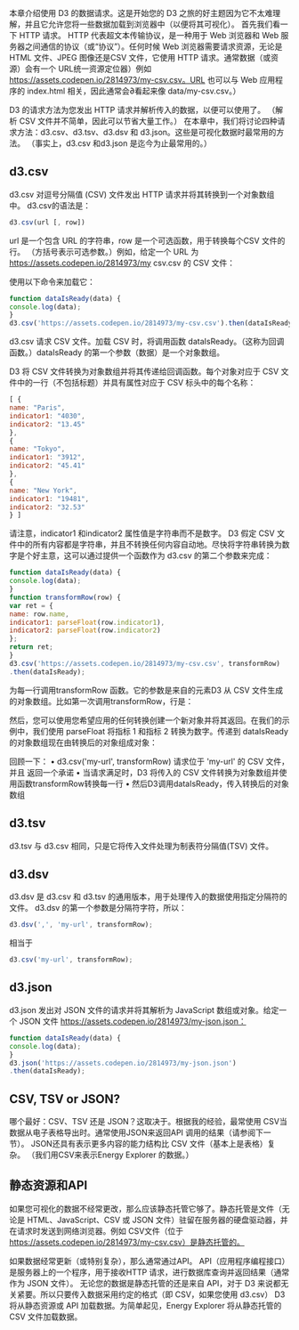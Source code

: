 本章介绍使用 D3 的数据请求。这是开始您的 D3 之旅的好主题因为它不太难理解，并且它允许您将一些数据加载到浏览器中（以便将其可视化）。
首先我们看一下 HTTP 请求。 HTTP 代表超文本传输​​协议，是一种用于 Web 浏览器和 Web 服务器之间通信的协议（或“协议”）。任何时候 Web 浏览器需要请求资源，无论是 HTML 文件、JPEG 图像还是CSV 文件，它使用 HTTP 请求。通常数据（或资源）会有一个 URL统一资源定位器）例如 https://assets.codepen.io/2814973/my-csv.csv。URL 也可以与 Web 应用程序的 index.html 相关，因此通常会∂看起来像 data/my-csv.csv。）

D3 的请求方法为您发出 HTTP 请求并解析传入的数据，以便可以使用了。 （解析 CSV 文件并不简单，因此可以节省大量工作。）
在本章中，我们将讨论四种请求方法：d3.csv、d3.tsv、d3.dsv 和 d3.json。这些是可视化数据时最常用的方法。 （事实上​​，d3.csv 和d3.json 是迄今为止最常用的。）

##  d3.csv

d3.csv 对逗号分隔值 (CSV) 文件发出 HTTP 请求并将其转换到一个对象数组中。 d3.csv的语法是：
```ts
d3.csv(url [, row])
```

url 是一个包含 URL 的字符串，row 是一个可选函数，用于转换每个CSV 文件的行。 （方括号表示可选参数。）例如，给定一个 URL 为 https://assets.codepen.io/2814973/my csv.csv 的 CSV 文件：

使用以下命令来加载它：

```js
function dataIsReady(data) {
console.log(data);
}
d3.csv('https://assets.codepen.io/2814973/my-csv.csv').then(dataIsReady);
```

d3.csv 请求 CSV 文件。加载 CSV 时，将调用函数 dataIsReady。（这称为回调函数。）dataIsReady 的第一个参数（数据）是一个对象数组。

D3 将 CSV 文件转换为对象数组并将其传递给回调函数。每个对象对应于 CSV 文件中的一行（不包括标题）并具有属性对应于 CSV 标头中的每个名称：
```js
[ {
name: "Paris",
indicator1: "4030",
indicator2: "13.45"
},
{
name: "Tokyo",
indicator1: "3912",
indicator2: "45.41"
},
{
name: "New York",
indicator1: "19481",
indicator2: "32.53"
} ]
```

请注意，indicator1 和indicator2 属性值是字符串而不是数字。 D3 假定 CSV 文件中的所有内容都是字符串，并且不转换任何内容自动地。尽快将字符串转换为数字是个好主意，这可以通过提供一个函数作为 d3.csv 的第二个参数来完成：

```js
function dataIsReady(data) {
console.log(data);
}
function transformRow(row) {
var ret = {
name: row.name,
indicator1: parseFloat(row.indicator1),
indicator2: parseFloat(row.indicator2)
};
return ret;
}
d3.csv('https://assets.codepen.io/2814973/my-csv.csv', transformRow)
.then(dataIsReady);
```

为每一行调用transformRow 函数。它的参数是来自的元素D3 从 CSV 文件生成的对象数组。比如第一次调用transformRow，行是：

然后，您可以使用您希望应用的任何转换创建一个新对象并将其返回。在我们的示例中，我们使用 parseFloat 将指标 1 和指标 2 转换为数字。传递到 dataIsReady 的对象数组现在由转换后的对象组成对象：

回顾一下：
• d3.csv('my-url', transformRow) 请求位于 'my-url' 的 CSV 文件，并且
返回一个承诺
• 当请求满足时，D3 将传入的 CSV 文件转换为对象数组并使用函数transformRow转换每一行
• 然后D3调用dataIsReady，传入转换后的对象数组

## d3.tsv

d3.tsv 与 d3.csv 相同，只是它将传入文件处理为制表符分隔值(TSV) 文件。

## d3.dsv

d3.dsv 是 d3.csv 和 d3.tsv 的通用版本，用于处理传入的数据使用指定分隔符的文件。 d3.dsv 的第一个参数是分隔符字符，所以：

```js
d3.dsv(',', 'my-url', transformRow);
```
相当于

```js
d3.csv('my-url', transformRow);
```

## d3.json

d3.json 发出对 JSON 文件的请求并将其解析为 JavaScript 数组或对象。给定一个 JSON 文件 https://assets.codepen.io/2814973/my-json.json：

```js
function dataIsReady(data) {
console.log(data);
}
d3.json('https://assets.codepen.io/2814973/my-json.json')
.then(dataIsReady);
```

## CSV, TSV or JSON?

哪个最好：CSV、TSV 还是 JSON？这取决于。根据我的经验，最常使用 CSV当数据从电子表格导出时。通常使用JSON来返回API 调用的结果（请参阅下一节）。 JSON还具有表示更多内容的能力结构比 CSV 文件（基本上是表格）复杂。 （我们用CSV来表示Energy Explorer 的数据。）

## 静态资源和API

如果您可视化的数据不经常更改，那么应该静态托管它够了。静态托管是文件（无论是 HTML、JavaScript、CSV 或 JSON 文件）驻留在服务器的硬盘驱动器，并在请求时发送到网络浏览器。例如 CSV文件（位于 https://assets.codepen.io/2814973/my-csv.csv）是静态托管的。

如果数据经常更新（或特别复杂），那么通常通过API。 API（应用程序编程接口）是服务器上的一个程序，用于接收HTTP 请求，进行数据库查询并返回结果（通常作为 JSON 文件）。
无论您的数据是静态托管的还是来自 API，对于 D3 来说都无关紧要。所以只要传入数据采用约定的格式（即 CSV，如果您使用 d3.csv） D3将从静态资源或 API 加载数据。为简单起见，Energy Explorer 将从静态托管的 CSV 文件加载数据。